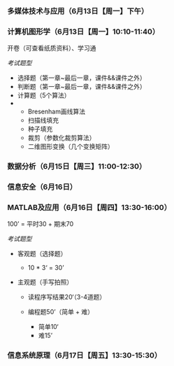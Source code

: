 ### 多媒体技术与应用（6月13日【周一】下午）

### 计算机图形学（6月13日【周一】10:10-11:40）

开卷（可查看纸质资料）、学习通

*考试题型*

* 选择题（第一章~最后一章，课件&&课件之外）
* 判断题（第一章~最后一章，课件&&课件之外）
* 计算题（5个算法）
* * Bresenham画线算法
  * 扫描线填充
  * 种子填充
  * 裁剪（参数化裁剪算法）
  * 二维图形变换（几个变换矩阵）

### 数据分析（6月15日【周三】11:00-12:30）

### 信息安全（6月16日）

### MATLAB及应用（6月16日【周四】13:30-16:00）

100’ = 平时30 + 期末70

*考试题型*

* 客观题（选择题）

  * 10 * 3‘ = 30’

* 主观题（手写拍照）

  * 读程序写结果20‘（3-4道题）

  * 编程题50’（简单 + 难）

    * 简单10‘
    * 难15’


### 信息系统原理（6月17日【周五】13:30-15:30）

